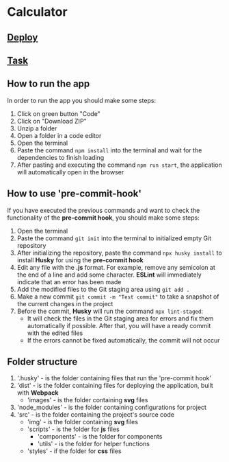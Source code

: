 # Calculator

## [Deploy](https://aggamix.github.io/calculator/dist/)

## [Task](https://docs.google.com/document/d/1zpXXeSae-BlcxPKgw3DhxZA92cspVailrPYoaXSYrW8/edit?tab=t.0#heading=h.5dt3hghpa22f)

## How to run the app

In order to run the app you should make some steps:

1. Click on green button "Code"
2. Click on "Download ZIP"
3. Unzip a folder
4. Open a folder in a code editor
5. Open the terminal
6. Paste the command `npm install` into the terminal and wait for the dependencies to finish loading
7. After pasting and executing the command `npm run start`, the application will automatically open in the browser

## How to use 'pre-commit-hook'

If you have executed the previous commands and want to check the functionality of the **pre-commit hook**, you should make some steps:

1. Open the terminal
2. Paste the command `git init` into the terminal to initialized empty Git repository
3. After initializing the repository, paste the command `npx husky install` to install **Husky** for using the **pre-commit hook**
4. Edit any file with the **.js** format. For example, remove any semicolon at the end of a line and add some character. **ESLint** will immediately indicate that an error has been made
5. Add the modified files to the Git staging area using `git add .`
6. Make a new commit `git commit -m "Test commit"` to take a snapshot of the current changes in the project
7. Before the commit, **Husky** will run the command `npx lint-staged`:
   - It will check the files in the Git staging area for errors and fix them automatically if possible. After that, you will have a ready commit with the edited files
   - If the errors cannot be fixed automatically, the commit will not occur

## Folder structure

1. '.husky' - is the folder containing files that run the 'pre-commit hook'
2. 'dist' - is the folder containing files for deploying the application, built with **Webpack**
   - 'images' - is the folder containing **svg** files
3. 'node_modules' - is the folder containing configurations for project
4. 'src' - is the folder containing the project's source code
   - 'img' - is the folder containing **svg** files
   - 'scripts' - is the folder for **js** files
     - 'components' - is the folder for components
     - 'utils' - is the folder for helper functions
   - 'styles' - if the folder for **css** files

